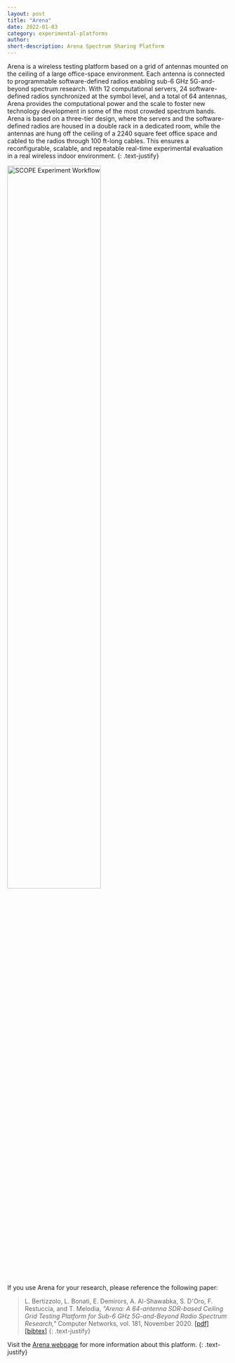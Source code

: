 ```yaml
---
layout: post
title: "Arena"
date: 2022-01-03
category: experimental-platforms
author:
short-description: Arena Spectrum Sharing Platform
---
```


Arena is a wireless testing platform based on a grid of antennas mounted on the ceiling of a large office-space environment. Each antenna is connected to programmable software-defined radios enabling sub-6 GHz 5G-and-beyond spectrum research. With 12 computational servers, 24 software-defined radios synchronized at the symbol level, and a total of 64 antennas, Arena provides the computational power and the scale to foster new technology development in some of the most crowded spectrum bands. Arena is based on a three-tier design, where the servers and the software-defined radios are housed in a double rack in a dedicated room, while the antennas are hung off the ceiling of a 2240 square feet office space and cabled to the radios through 100 ft-long cables. This ensures a reconfigurable, scalable, and repeatable real-time experimental evaluation in a real wireless indoor environment.
{: .text-justify}

<img src="/assets/post-assets/arena-diagram.png" class="post-image" alt="SCOPE Experiment Workflow" width="65%">

If you use Arena for your research, please reference the following paper:
> L. Bertizzolo, L. Bonati, E. Demirors, A. Al-Shawabka, S. D'Oro, F. Restuccia, and T. Melodia,
> *"Arena: A 64-antenna SDR-based Ceiling Grid Testing Platform for Sub-6 GHz 5G-and-Beyond Radio Spectrum Research,"*
> Computer Networks, vol. 181, November 2020.
> <a href="https://ece.northeastern.edu/wineslab/papers/BertizzoloComnet20.pdf" target="_blank">[pdf]</a>
> <a href="https://ece.northeastern.edu/wineslab/wines_bibtex/BertizzoloComnet20.txt" target="_blank">[bibtex]</a>
> {: .text-justify}

Visit the <a href="https://ece.northeastern.edu/wineslab/arena.php" target="_blank">Arena webpage</a> for more information about this platform.
{: .text-justify}
